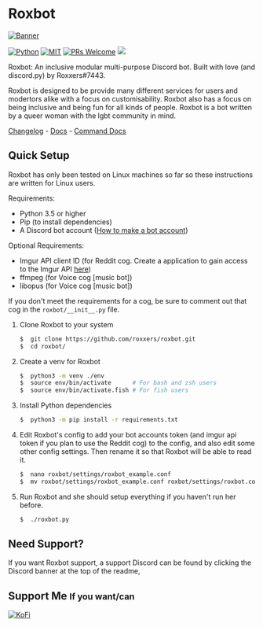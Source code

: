 # Roxbot

[![Banner](http://i.imgur.com/SZIVXEg.png)](https://github.com/Roxxers)

[![Python](https://img.shields.io/badge/Python-3.5%2B-blue.svg?style=flat-square)](https://gitlab.roxxers.xyz/roxxers/roxbot)
[![MIT](https://img.shields.io/badge/license-MIT-brightgreen.svg?style=flat-square)](https://gitlab.roxxers.xyz/roxxers/roxbot/blob/master/LICENSE)
[![PRs Welcome](https://img.shields.io/badge/PRs-welcome-brightgreen.svg?style=flat-square)](http://makeapullrequest.com)
[<img src="https://discordapp.com/api/guilds/450805414024577035/widget.png?style=shield">](https://discord.gg/Mpz8nv7)

Roxbot: An inclusive modular multi-purpose Discord bot. Built with love (and discord.py) by Roxxers#7443.

Roxbot is designed to be provide many different services for users and modertors alike with a focus on customisability. Roxbot also has a focus on being inclusive and being fun for all kinds of people. Roxbot is a bot written by a queer woman with the lgbt community in mind. 


[Changelog](https://github.com/Roxxers/roxbot/blob/master/CHANGELOG.md) - [Docs](https://roxxers.github.io/roxbot/) - [Command Docs](https://roxxers.github.io/roxbot/commands/)


## Quick Setup

Roxbot has only been tested on Linux machines so far so these instructions are written for Linux users.

Requirements:

- Python 3.5 or higher
- Pip (to install dependencies)
- A Discord bot account ([How to make a bot account](https://discordpy.readthedocs.io/en/rewrite/discord.html#creating-a-bot-account))

Optional Requirements:

- Imgur API client ID (for Reddit cog. Create a application to gain access to the Imgur API [here](https://api.imgur.com/oauth2/addclient))
- ffmpeg (for Voice cog [music bot])
- libopus (for Voice cog [music bot])

If you don't meet the requirements for a cog, be sure to comment out that cog in the `roxbot/__init__.py` file. 

1. Clone Roxbot to your system

    ```bash
    $  git clone https://github.com/roxxers/roxbot.git
    $  cd roxbot/
    ```

2. Create a venv for Roxbot

    ```bash
    $  python3 -m venv ./env
    $  source env/bin/activate      # For bash and zsh users
    $  source env/bin/activate.fish # For fish users
    ```
3. Install Python dependencies

    ```bash
    $  python3 -m pip install -r requirements.txt
    ```

4. Edit Roxbot's config to add your bot accounts token (and imgur api token if you plan to use the Reddit cog) to the config, and also edit some other config settings. Then rename it so that Roxbot will be able to read it.

    ```bash
    $  nano roxbot/settings/roxbot_example.conf
    $  mv roxbot/settings/roxbot_example.conf roxbot/settings/roxbot.conf
    ```
    
5. Run Roxbot and she should setup everything if you haven't run her before.

    ```bash
    $  ./roxbot.py
    ```
    
## Need Support?

If you want Roxbot support, a support Discord can be found by clicking the Discord banner at the top of the readme,

## Support Me <small>If you want/can</small>

[![KoFi](https://i.imgur.com/IE2Qg79.png)](https://ko-fi.com/roxxers)

